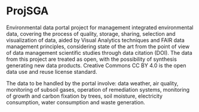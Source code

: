 # ProjSGA


Environmental data portal project for management
integrated environmental data, covering the process of quality, storage, sharing, selection and visualization of data, aided by Visual Analytics techniques and FAIR data management principles, considering state of the art from the point of view of data management
scientific studies through data citation (DOI). The data from this project are treated as open, with the possibility of synthesis generating new data products. Creative Commons CC BY 4.0 is the open data use and reuse license standard.

The data to be handled by the portal involve: data
weather, air quality, monitoring of subsoil gases, operation of remediation systems, monitoring of growth and carbon fixation by trees, soil moisture, electricity consumption, water consumption and waste generation.
